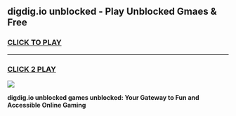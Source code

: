 
## digdig.io unblocked - Play Unblocked Gmaes & Free
<h3>
<a href="https://news.freeplayer.one?title=digdig.io_unblocked&ref=16F">CLICK TO PLAY</a></h3>
<hr>

<h3>
<a href="https://news.freeplayer.one?title=digdig.io_unblocked&ref=16F">CLICK 2 PLAY</a>
  
</h3>

<a href="https://news.freeplayer.one?title=digdig.io_unblocked&ref=16F/"><img src="https://clearcache.store/games.png"></a>


**digdig.io unblocked games unblocked: Your Gateway to Fun and Accessible Online Gaming**
